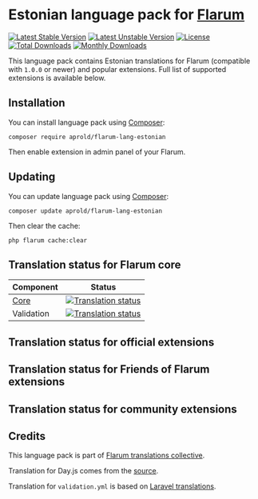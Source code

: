 # Estonian language pack for [Flarum](https://flarum.org/)

[![Latest Stable Version](https://img.shields.io/packagist/v/aprold/flarum-lang-estonian?color=success&label=stable)](https://packagist.org/packages/aprold/flarum-lang-estonian) 
[![Latest Unstable Version](https://img.shields.io/packagist/v/aprold/flarum-lang-estonian?include_prereleases&label=unstable)](https://packagist.org/packages/aprold/flarum-lang-estonian) 
[![License](https://img.shields.io/packagist/l/aprold/flarum-lang-estonian)](https://packagist.org/packages/aprold/flarum-lang-estonian) 
[![Total Downloads](https://img.shields.io/packagist/dt/aprold/flarum-lang-estonian)](https://packagist.org/packages/aprold/flarum-lang-estonian/stats) 
[![Monthly Downloads](https://img.shields.io/packagist/dm/aprold/flarum-lang-estonian)](https://packagist.org/packages/aprold/flarum-lang-estonian/stats) 

This language pack contains Estonian translations for Flarum (compatible with `1.0.0` or newer) and popular extensions. Full list of supported extensions is available below.


## Installation

You can install language pack using [Composer](https://getcomposer.org/):

```console
composer require aprold/flarum-lang-estonian
```

Then enable extension in admin panel of your Flarum.


## Updating

You can update language pack using [Composer](https://getcomposer.org/):

```console
composer update aprold/flarum-lang-estonian
```

Then clear the cache:

```console
php flarum cache:clear
```


## Translation status for Flarum core

| Component | Status |
| --- | --- |
| [Core](https://github.com/flarum/core) | [![Translation status](https://weblate.rob006.net/widgets/flarum/et/core/svg-badge.svg)](https://weblate.rob006.net/projects/flarum/core/et/) |
| Validation | [![Translation status](https://weblate.rob006.net/widgets/flarum/et/validation/svg-badge.svg)](https://weblate.rob006.net/projects/flarum/validation/et/) |


## Translation status for official extensions

<!-- flarum-extensions-list-start -->
<!-- flarum-extensions-list-stop -->


## Translation status for Friends of Flarum extensions

<!-- fof-extensions-list-start -->
<!-- fof-extensions-list-stop -->


## Translation status for community extensions

<!-- various-extensions-list-start -->
<!-- various-extensions-list-stop -->


## Credits

This language pack is part of [Flarum translations collective](https://github.com/rob006-software/flarum-translations).

Translation for Day.js comes from the [source](https://github.com/iamkun/dayjs/blob/v1.10.4/src/locale/et.js).

Translation for `validation.yml` is based on [Laravel translations](https://github.com/Laravel-Lang/lang/blob/8.1.3/src/et/validation.php).
